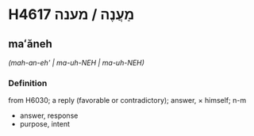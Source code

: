 # H4617 מַעֲנֶה / מענה

## maʻăneh

_(mah-an-eh' | ma-uh-NEH | ma-uh-NEH)_

### Definition

from H6030; a reply (favorable or contradictory); answer, × himself; n-m

- answer, response
- purpose, intent
